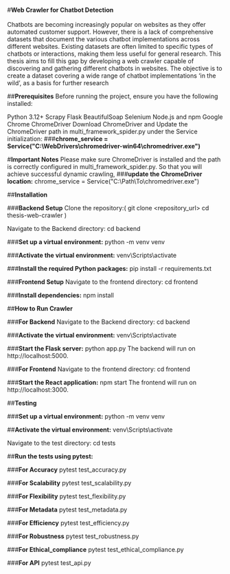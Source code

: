 #**Web Crawler for Chatbot Detection**<br><br>
Chatbots are becoming increasingly popular on websites as they offer automated customer support. However, there is a lack of comprehensive datasets that document the various chatbot implementations across different websites. Existing datasets are often limited to specific types of chatbots or interactions, making them less useful for general research. This thesis aims to fill this gap by developing a web crawler capable of discovering and gathering different chatbots in websites. The objective is to create a dataset covering a wide range of chatbot implementations ‘in the wild’, as a basis for further research

##**Prerequisites**
Before running the project, ensure you have the following installed:

Python 3.12+
Scrapy
Flask
BeautifulSoap
Selenium
Node.js and npm
Google Chrome
ChromeDriver
Download ChromeDriver and Update the ChromeDriver path in multi_framework_spider.py under the Service initialization:
###**chrome_service = Service("C:\\WebDrivers\\chromedriver-win64\\chromedriver.exe")**

#**Important Notes**
Please make sure ChromeDriver is installed and the path is correctly configured in multi_framework_spider.py.
So that you will achieve successful dynamic crawling, 
###**update the ChromeDriver location:**
chrome_service = Service("C:\\Path\\To\\chromedriver.exe")

##**Installation**

###**Backend Setup**
Clone the repository:(
    git clone <repository_url>
    cd thesis-web-crawler
)

Navigate to the Backend directory:
cd backend

###**Set up a virtual environment:**
python -m venv venv

###**Activate the virtual environment:**
venv\Scripts\activate

###**Install the required Python packages:**
pip install -r requirements.txt

###**Frontend Setup**
Navigate to the frontend directory:
cd frontend

###**Install dependencies:**
npm install

##**How to Run Crawler**

###**For Backend**
Navigate to the Backend directory:
cd backend

###**Activate the virtual environment:**
venv\Scripts\activate

###**Start the Flask server:**
python app.py
The backend will run on http://localhost:5000.

###**For Frontend**
Navigate to the frontend directory:
cd frontend

###**Start the React application:**
npm start
The frontend will run on http://localhost:3000.

##**Testing**

###**Set up a virtual environment:**
python -m venv venv

##**Activate the virtual environment:**
venv\Scripts\activate

Navigate to the test directory:
cd tests

##**Run the tests using pytest:**

###**For Accuracy**
pytest test_accuracy.py

###**For Scalability**
pytest test_scalability.py

###**For Flexibility**
pytest test_flexibility.py

###**For Metadata**
pytest test_metadata.py

###**For Efficiency**
pytest test_efficiency.py

###**For Robustness**
pytest test_robustness.py

###**For Ethical_compliance**
pytest test_ethical_compliance.py

###**For API**
pytest test_api.py